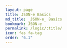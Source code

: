 ```yaml
---
layout: page
title: JSON-e Basics
md_title: _JSON-e_ Basics
bookmark: JSON-e
permalink: /logic/:title/
icon: fas fa-tag
order: "6.1"
---
```

